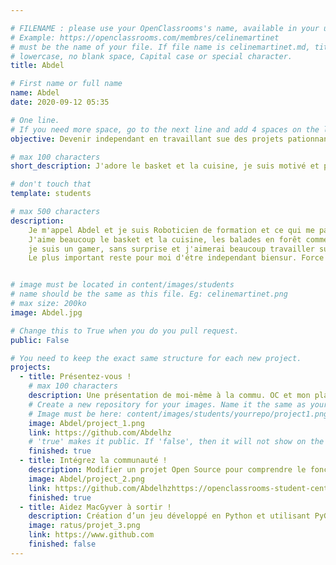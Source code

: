 ```yaml
---

# FILENAME : please use your OpenClassrooms's name, available in your url.
# Example: https://openclassrooms.com/membres/celinemartinet
# must be the name of your file. If file name is celinemartinet.md, title is celinemartinet.
# lowercase, no blank space, Capital case or special character.
title: Abdel

# First name or full name
name: Abdel
date: 2020-09-12 05:35

# One line.
# If you need more space, go to the next line and add 4 spaces on the left, as in 'description'.
objective: Devenir independant en travaillant sue des projets pationnant de n'import où.

# max 100 characters
short_description: J'adore le basket et la cuisine, je suis motivé et près à apprendre au sein de cette communauté.

# don't touch that
template: students

# max 500 characters
description:
    Je m'appel Abdel et je suis Roboticien de formation et ce qui me pationne ce sont les drones !!(Sans le coté skynet biensur XD !).
    J'aime beaucoup le basket et la cuisine, les balades en forêt comme les sortie en mer(quand c'est possible).
    je suis un gamer, sans surprise et j'aimerai beaucoup travailler sur des projets impliquant la robotique et les jeux video.
    Le plus important reste pour moi d'étre independant biensur. Force et courage à vous tous !!!


# image must be located in content/images/students
# name should be the same as this file. Eg: celinemartinet.png
# max size: 200ko
image: Abdel.jpg

# Change this to True when you do you pull request.
public: False

# You need to keep the exact same structure for each new project.
projects:
  - title: Présentez-vous !
    # max 100 characters
    description: Une présentation de moi-même à la commu. OC et mon planning de formation.
    # Create a new repository for your images. Name it the same as your nickname and profile picture.
    # Image must be here: content/images/students/yourrepo/project1.png
    image: Abdel/project_1.png
    link: https://github.com/Abdelhz
    # 'true' makes it public. If 'false', then it will not show on the website.
    finished: true
  - title: Intégrez la communauté !
    description: Modifier un projet Open Source pour comprendre le fonctionnement de Git, de Github et des pull requests.
    image: Abdel/project_2.png
    link: https://github.com/Abdelhzhttps://openclassrooms-student-center.github.io/presentation/students/ratus.html
    finished: true
  - title: Aidez MacGyver à sortir !
    description: Création d’un jeu développé en Python et utilisant PyGame.
    image: ratus/projet_3.png
    link: https://www.github.com
    finished: false
---
```

